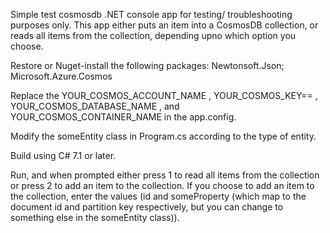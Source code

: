 Simple test cosmosdb .NET console app for testing/ troubleshooting purposes only. This app either puts an item into a CosmosDB collection, or reads all items from the collection, depending upno which option you choose.

Restore or Nuget-install the following packages:
Newtonsoft.Json;
Microsoft.Azure.Cosmos

Replace the YOUR_COSMOS_ACCOUNT_NAME , YOUR_COSMOS_KEY== , YOUR_COSMOS_DATABASE_NAME , and YOUR_COSMOS_CONTAINER_NAME in the app.config.

Modify the someEntity class in Program.cs according to the type of entity.

Build using C# 7.1 or later.

Run, and when prompted either press 1 to read all items from the collection or press 2 to add an item to the collection.
If you choose to add an item to the collection, enter the values (id and someProperty (which map to the document id and partition key respectively, but you can change to something else in the someEntity class)).


